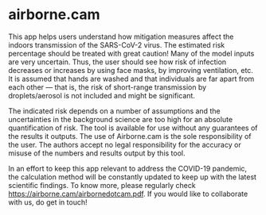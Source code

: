 # airborne.cam
This app helps users understand how mitigation measures affect the indoors transmission of the SARS-CoV-2 virus. The estimated risk percentage should be treated with great caution! Many of the model inputs are very uncertain. Thus, the user should see how risk of infection decreases or increases by using face masks, by improving ventilation, etc. It is assumed that hands are washed and that individuals are far apart from each other — that is, the risk of short-range transmission by droplets/aerosol is not included and might be significant.

The indicated risk depends on a number of assumptions and the uncertainties in the background science are too high for an absolute quantification of risk. The tool is available for use without any guarantees of the results it outputs. The use of Airborne.cam is the sole responsibility of the user. The authors accept no legal responsibility for the accuracy or misuse of the numbers and results output by this tool.

In an effort to keep this app relevant to address the COVID-19 pandemic, the calculation method will be constantly updated to keep up with the latest scientific findings. To know more, please regularly check https://airborne.cam/airbornedotcam.pdf. If you would like to collaborate with us, do get in touch!
